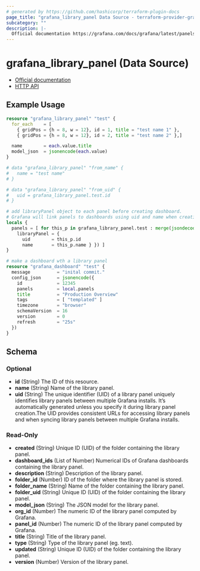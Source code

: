 ```yaml
---
# generated by https://github.com/hashicorp/terraform-plugin-docs
page_title: "grafana_library_panel Data Source - terraform-provider-grafana"
subcategory: ""
description: |-
  Official documentation https://grafana.com/docs/grafana/latest/panels/panel-library/HTTP API https://grafana.com/docs/grafana/latest/http_api/library_element/#library-element-api
---
```


# grafana_library_panel (Data Source)

* [Official documentation](https://grafana.com/docs/grafana/latest/panels/panel-library/)
* [HTTP API](https://grafana.com/docs/grafana/latest/http_api/library_element/#library-element-api)

## Example Usage

```terraform
resource "grafana_library_panel" "test" {
  for_each    = [
    { gridPos = {h = 8, w = 12}, id = 1, title = "test name 1" },
    { gridPos = {h = 8, w = 12}, id = 2, title = "test name 2" },]

  name        = each.value.title
  model_json  = jsonencode(each.value)
}

# data "grafana_library_panel" "from_name" {
#   name = "test name"
# }

# data "grafana_library_panel" "from_uid" {
#   uid = grafana_library_panel.test.id
# }

# add libraryPanel object to each panel before creating dashboard.
# Grafana will link panels to dashboards using uid and name when creating the dashboard.
locals {
  panels = [ for this_p in grafana_library_panel.test : merge(jsondecode(this_p), {
    libraryPanel = {
      uid        = this_p.id
      name       = this_p.name } }) ]
}

# make a dashboard wth a library panel
resource "grafana_dashboard" "test" {
  message          = "inital commit."
  config_json      = jsonencode({
    id             = 12345
    panels         = local.panels
    title          = "Production Overview"
    tags           = [ "templated" ]
    timezone       = "browser"
    schemaVersion  = 16
    version        = 0
    refresh        = "25s"
  })
}
```

<!-- schema generated by tfplugindocs -->
## Schema

### Optional

- **id** (String) The ID of this resource.
- **name** (String) Name of the library panel.
- **uid** (String) The unique identifier (UID) of a library panel uniquely identifies library panels between multiple Grafana installs. It’s automatically generated unless you specify it during library panel creation.The UID provides consistent URLs for accessing library panels and when syncing library panels between multiple Grafana installs.

### Read-Only

- **created** (String) Unique ID (UID) of the folder containing the library panel.
- **dashboard_ids** (List of Number) Numerical IDs of Grafana dashboards containing the library panel.
- **description** (String) Description of the library panel.
- **folder_id** (Number) ID of the folder where the library panel is stored.
- **folder_name** (String) Name of the folder containing the library panel.
- **folder_uid** (String) Unique ID (UID) of the folder containing the library panel.
- **model_json** (String) The JSON model for the library panel.
- **org_id** (Number) The numeric ID of the library panel computed by Grafana.
- **panel_id** (Number) The numeric ID of the library panel computed by Grafana.
- **title** (String) Title of the library panel.
- **type** (String) Type of the library panel (eg. text).
- **updated** (String) Unique ID (UID) of the folder containing the library panel.
- **version** (Number) Version of the library panel.


